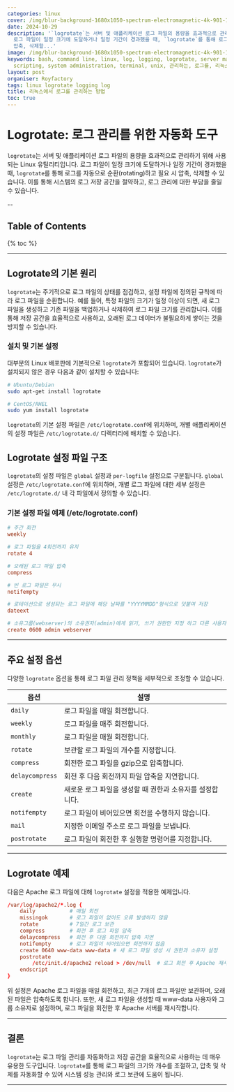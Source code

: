 ```yaml
---
categories: linux
cover: /img/blur-background-1680x1050-spectrum-electromagnetic-4k-901-1.jpg
date: 2024-10-29
description: '`logrotate`는 서버 및 애플리케이션 로그 파일의 용량을 효과적으로 관리하기 위해 사용되는 Linux 유틸리티입니다.
  로그 파일이 일정 크기에 도달하거나 일정 기간이 경과했을 때, `logrotate`를 통해 로그를 자동으로 순환(rotating)하고 필요 시
  압축, 삭제할...'
image: /img/blur-background-1680x1050-spectrum-electromagnetic-4k-901-1.jpg
keywords: bash, command line, linux, log, logging, logrotate, server management, shell
  scripting, system administration, terminal, unix, 관리하는, 로그를, 리눅스에서, 방법
layout: post
organiser: Royfactory
tags: linux logrotate logging log
title: 리눅스에서 로그를 관리하는 방법
toc: true
---
```


# Logrotate: 로그 관리를 위한 자동화 도구

`logrotate`는 서버 및 애플리케이션 로그 파일의 용량을 효과적으로 관리하기 위해 사용되는 Linux 유틸리티입니다. 로그 파일이 일정 크기에 도달하거나 일정 기간이 경과했을 때, `logrotate`를 통해 로그를 자동으로 순환(rotating)하고 필요 시 압축, 삭제할 수 있습니다. 이를 통해 시스템의 로그 저장 공간을 절약하고, 로그 관리에 대한 부담을 줄일 수 있습니다.

--
## Table of Contents

{% toc %}

---


## Logrotate의 기본 원리

`logrotate`는 주기적으로 로그 파일의 상태를 점검하고, 설정 파일에 정의된 규칙에 따라 로그 파일을 순환합니다. 예를 들어, 특정 파일의 크기가 일정 이상이 되면, 새 로그 파일을 생성하고 기존 파일을 백업하거나 삭제하여 로그 파일 크기를 관리합니다. 이를 통해 저장 공간을 효율적으로 사용하고, 오래된 로그 데이터가 불필요하게 쌓이는 것을 방지할 수 있습니다.

### 설치 및 기본 설정

대부분의 Linux 배포판에 기본적으로 `logrotate`가 포함되어 있습니다. `logrotate`가 설치되지 않은 경우 다음과 같이 설치할 수 있습니다:

```bash
# Ubuntu/Debian
sudo apt-get install logrotate

# CentOS/RHEL
sudo yum install logrotate
```

`logrotate`의 기본 설정 파일은 `/etc/logrotate.conf`에 위치하며, 개별 애플리케이션의 설정 파일은 `/etc/logrotate.d/` 디렉터리에 배치할 수 있습니다.

## Logrotate 설정 파일 구조

`logrotate`의 설정 파일은 `global` 설정과 `per-logfile` 설정으로 구분됩니다. `global` 설정은 `/etc/logrotate.conf`에 위치하며, 개별 로그 파일에 대한 세부 설정은 `/etc/logrotate.d/` 내 각 파일에서 정의할 수 있습니다.

### 기본 설정 파일 예제 (/etc/logrotate.conf)

```conf
# 주간 회전
weekly

# 로그 파일을 4회전까지 유지
rotate 4

# 오래된 로그 파일 압축
compress

# 빈 로그 파일은 무시
notifempty

# 로테이션으로 생성되는 로그 파일에 해당 날짜를 "YYYYMMDD"형식으로 덧붙여 저장
dateext

# 소유그룹(webserver)의 소유권자(admin)에게 읽기, 쓰기 권한만 지정 하고 다른 사용자에게 권한 부여 안함
create 0600 admin webserver
```

---

## 주요 설정 옵션

다양한 `logrotate` 옵션을 통해 로그 파일 관리 정책을 세부적으로 조정할 수 있습니다.

|옵션|설명|
|---|-----|
|`daily`|로그 파일을 매일 회전합니다.|
|`weekly`|로그 파일을 매주 회전합니다.|
|`monthly`|로그 파일을 매월 회전합니다.|
|`rotate`|보관할 로그 파일의 개수를 지정합니다.|
|`compress`|회전한 로그 파일을 gzip으로 압축합니다.|
|`delaycompress`|회전 후 다음 회전까지 파일 압축을 지연합니다.|
|`create`|새로운 로그 파일을 생성할 때 권한과 소유자를 설정합니다.|
|`notifempty`|로그 파일이 비어있으면 회전을 수행하지 않습니다.|
|`mail`|지정한 이메일 주소로 로그 파일을 보냅니다.|
|`postrotate`|로그 파일이 회전한 후 실행할 명령어를 지정합니다.|

---

## Logrotate 예제

다음은 Apache 로그 파일에 대해 `logrotate` 설정을 적용한 예제입니다.

```conf
/var/log/apache2/*.log {
    daily           # 매일 회전
    missingok       # 로그 파일이 없어도 오류 발생하지 않음
    rotate          # 7일간 로그 보관
    compress        # 회전 후 로그 파일 압축
    delaycompress   # 회전 후 다음 회전까지 압축 지연
    notifempty      # 로그 파일이 비어있으면 회전하지 않음
    create 0640 www-data www-data # 새 로그 파일 생성 시 권한과 소유자 설정
    postrotate
        /etc/init.d/apache2 reload > /dev/null  # 로그 회전 후 Apache 재시작
    endscript
}
```

위 설정은 Apache 로그 파일을 매일 회전하고, 최근 7개의 로그 파일만 보관하며, 오래된 파일은 압축하도록 합니다. 또한, 새 로그 파일을 생성할 때 www-data 사용자와 그룹 소유자로 설정하며, 로그 파일을 회전한 후 Apache 서버를 재시작합니다.

---

## 결론

`logrotate`는 로그 파일 관리를 자동화하고 저장 공간을 효율적으로 사용하는 데 매우 유용한 도구입니다. `logrotate`를 통해 로그 파일의 크기와 개수를 조절하고, 압축 및 삭제를 자동화할 수 있어 시스템 성능 관리와 로그 보관에 도움이 됩니다.

---



